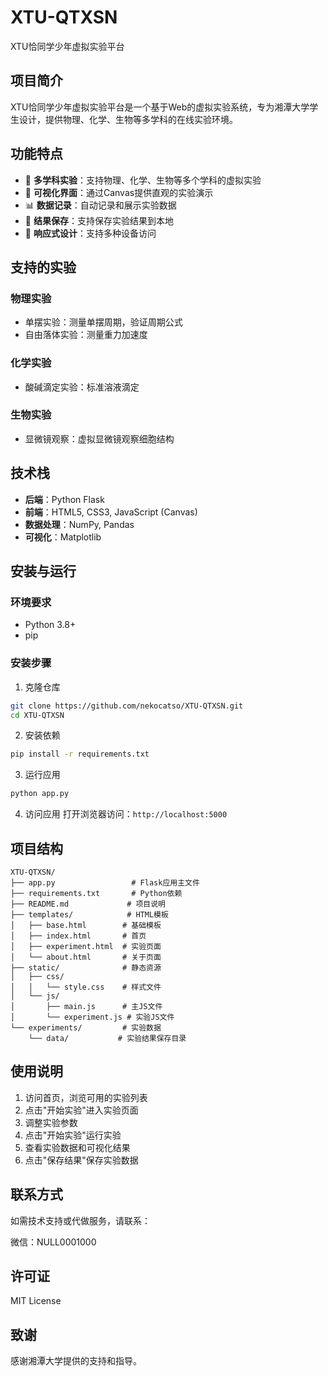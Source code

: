 # XTU-QTXSN
XTU恰同学少年虚拟实验平台

## 项目简介

XTU恰同学少年虚拟实验平台是一个基于Web的虚拟实验系统，专为湘潭大学学生设计，提供物理、化学、生物等多学科的在线实验环境。

## 功能特点

- 🧪 **多学科实验**：支持物理、化学、生物等多个学科的虚拟实验
- 🎨 **可视化界面**：通过Canvas提供直观的实验演示
- 📊 **数据记录**：自动记录和展示实验数据
- 💾 **结果保存**：支持保存实验结果到本地
- 📱 **响应式设计**：支持多种设备访问

## 支持的实验

### 物理实验
- 单摆实验：测量单摆周期，验证周期公式
- 自由落体实验：测量重力加速度

### 化学实验
- 酸碱滴定实验：标准溶液滴定

### 生物实验
- 显微镜观察：虚拟显微镜观察细胞结构

## 技术栈

- **后端**：Python Flask
- **前端**：HTML5, CSS3, JavaScript (Canvas)
- **数据处理**：NumPy, Pandas
- **可视化**：Matplotlib

## 安装与运行

### 环境要求

- Python 3.8+
- pip

### 安装步骤

1. 克隆仓库
```bash
git clone https://github.com/nekocatso/XTU-QTXSN.git
cd XTU-QTXSN
```

2. 安装依赖
```bash
pip install -r requirements.txt
```

3. 运行应用
```bash
python app.py
```

4. 访问应用
打开浏览器访问：`http://localhost:5000`

## 项目结构

```
XTU-QTXSN/
├── app.py                 # Flask应用主文件
├── requirements.txt       # Python依赖
├── README.md             # 项目说明
├── templates/            # HTML模板
│   ├── base.html        # 基础模板
│   ├── index.html       # 首页
│   ├── experiment.html  # 实验页面
│   └── about.html       # 关于页面
├── static/              # 静态资源
│   ├── css/
│   │   └── style.css    # 样式文件
│   └── js/
│       ├── main.js      # 主JS文件
│       └── experiment.js # 实验JS文件
└── experiments/         # 实验数据
    └── data/           # 实验结果保存目录
```

## 使用说明

1. 访问首页，浏览可用的实验列表
2. 点击"开始实验"进入实验页面
3. 调整实验参数
4. 点击"开始实验"运行实验
5. 查看实验数据和可视化结果
6. 点击"保存结果"保存实验数据

## 联系方式

如需技术支持或代做服务，请联系：

微信：NULL0001000

## 许可证

MIT License

## 致谢

感谢湘潭大学提供的支持和指导。
